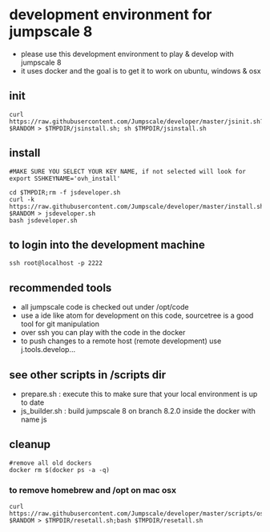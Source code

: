 # development environment for jumpscale 8

- please use this development environment to play & develop with jumpscale 8
- it uses docker and the goal is to get it to work on ubuntu, windows & osx

## init

```
curl https://raw.githubusercontent.com/Jumpscale/developer/master/jsinit.sh?$RANDOM > $TMPDIR/jsinstall.sh; sh $TMPDIR/jsinstall.sh
```

## install

```
#MAKE SURE YOU SELECT YOUR KEY NAME, if not selected will look for
export SSHKEYNAME='ovh_install'

cd $TMPDIR;rm -f jsdeveloper.sh
curl -k https://raw.githubusercontent.com/Jumpscale/developer/master/install.sh?$RANDOM > jsdeveloper.sh
bash jsdeveloper.sh
```

## to login into the development machine

```
ssh root@localhost -p 2222
```

## recommended tools

- all jumpscale code is checked out under /opt/code
- use a ide like atom for development on this code, sourcetree is a good tool for git manipulation
- over ssh you can play with the code in the docker
- to push changes to a remote host (remote development) use j.tools.develop...


## see other scripts in /scripts dir

- prepare.sh : execute this to make sure that your local environment is up to date
- js_builder.sh : build jumpscale 8 on branch 8.2.0 inside the docker with name js

## cleanup
```
#remove all old dockers
docker rm $(docker ps -a -q)
```

### to remove homebrew and /opt on mac osx

```
curl https://raw.githubusercontent.com/Jumpscale/developer/master/scripts/osx_reset_all.sh?$RANDOM > $TMPDIR/resetall.sh;bash $TMPDIR/resetall.sh
```
